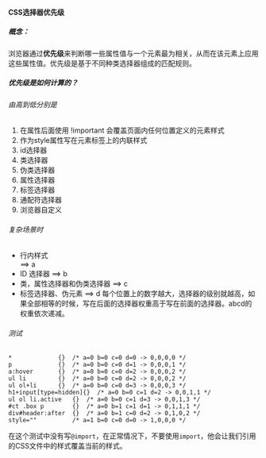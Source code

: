 #### CSS选择器优先级
##### 概念：
浏览器通过**优先级**来判断哪一些属性值与一个元素最为相关，从而在该元素上应用这些属性值。优先级是基于不同种类选择器组成的匹配规则。
##### 优先级是如何计算的？
###### 由高到低分别是
1. 在属性后面使用 !important 会覆盖页面内任何位置定义的元素样式
2. 作为style属性写在元素标签上的内联样式
3. id选择器
4. 类选择器
5. 伪类选择器
6. 属性选择器
7. 标签选择器
8. 通配符选择器
9. 浏览器自定义
###### 复杂场景时
- 行内样式 <div style="xxx"></div> ==> a
- ID 选择器 ==> b
- 类，属性选择器和伪类选择器 ==> c
- 标签选择器、伪元素 ==> d
每个位置上的数字越大，选择器的级别就越高，如果全部相等的时候，写在后面的选择器权重高于写在前面的选择器。abcd的权重依次递减。
###### 测试
```
*             {}  /* a=0 b=0 c=0 d=0 -> 0,0,0,0 */
p             {}  /* a=0 b=0 c=0 d=1 -> 0,0,0,1 */
a:hover       {}  /* a=0 b=0 c=0 d=2 -> 0,0,0,2 */
ul li         {}  /* a=0 b=0 c=0 d=2 -> 0,0,0,2 */
ul ol+li      {}  /* a=0 b=0 c=0 d=3 -> 0,0,0,3 */
h1+input[type=hidden]{}  /* a=0 b=0 c=1 d=2 -> 0,0,1,1 */
ul ol li.active   {}  /* a=0 b=0 c=1 d=3 -> 0,0,1,3 */
#ct .box p        {}  /* a=0 b=1 c=1 d=1 -> 0,1,1,1 */
div#header:after  {}  /* a=0 b=1 c=0 d=2 -> 0,1,0,2 */
style=""          /* a=1 b=0 c=0 d=0 -> 1,0,0,0 */
```
在这个测试中没有写`@import`，在正常情况下，不要使用`import`，他会让我们引用的CSS文件中的样式覆盖当前的样式。